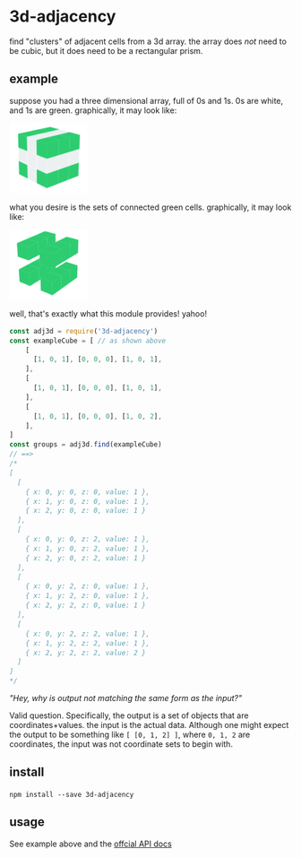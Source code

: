 # 3d-adjacency

find "clusters" of adjacent cells from a 3d array.  the array does _not_ need to be cubic, but it does need to be a rectangular prism.

## example

suppose you had a three dimensional array, full of 0s and 1s.  0s are white, and 1s are green.  graphically, it may look like:

<img style="max-height: 125px" src="https://raw.githubusercontent.com/cdaringe/3d-adjacency/master/img/green-white-array.png" />

what you desire is the sets of connected green cells.  graphically, it may look like: 

<img style="max-height: 125px" src="https://raw.githubusercontent.com/cdaringe/3d-adjacency/master/img/green-clusters.png" />

well, that's exactly what this module provides!  yahoo!

```js
const adj3d = require('3d-adjacency')
const exampleCube = [ // as shown above
	[
	  [1, 0, 1], [0, 0, 0], [1, 0, 1],
	],
	[
	  [1, 0, 1], [0, 0, 0], [1, 0, 1],
	],
	[
	  [1, 0, 1], [0, 0, 0], [1, 0, 2],
	],
]
const groups = adj3d.find(exampleCube)
// ==>
/*
[
  [
    { x: 0, y: 0, z: 0, value: 1 },
    { x: 1, y: 0, z: 0, value: 1 },
    { x: 2, y: 0, z: 0, value: 1 }
  ],
  [
    { x: 0, y: 0, z: 2, value: 1 },
    { x: 1, y: 0, z: 2, value: 1 },
    { x: 2, y: 0, z: 2, value: 1 }
  ],
  [ 
    { x: 0, y: 2, z: 0, value: 1 },
    { x: 1, y: 2, z: 0, value: 1 },
    { x: 2, y: 2, z: 0, value: 1 }
  ],
  [
    { x: 0, y: 2, z: 2, value: 1 },
    { x: 1, y: 2, z: 2, value: 1 },
    { x: 2, y: 2, z: 2, value: 2 }
  ] 
]
*/
```

_"Hey, why is output not matching the same form as the input?"_

Valid question.  Specifically, the output is a set of objects that are coordinates+values. the input is the actual data.  Although one might expect the output to be something like `[ [0, 1, 2] ]`, where `0, 1, 2` are coordinates, the input was not coordinate sets to begin with.

## install

`npm install --save 3d-adjacency`

## usage

See example above and the [offcial API docs](http://www.cdaringe.github.io/3d-adjacency)
